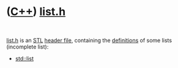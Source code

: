 



 

 

 

 

 

([C++](Cpp.htm)) [list.h](CppListH.htm)
=======================================

 

[list.h](CppListH.htm) is an [STL](CppStl.htm) [header
file](CppHeaderFile.htm), containing the
[definitions](CppDefinition.htm) of some lists (incomplete list):

-   [std::list](CppList.htm)

 

 

 

 

 





 



